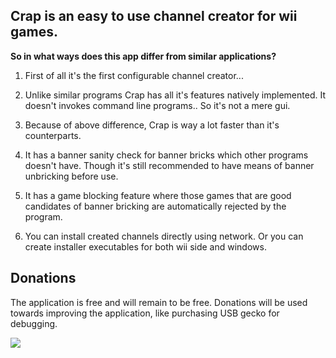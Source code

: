 ## Crap is an easy to use channel creator for wii games. ##

**So in what ways does this app differ from similar applications?**

1. First of all it's the first configurable channel creator...

2. Unlike similar programs Crap has all it's features natively implemented. It doesn't invokes command line programs.. So it's not a mere gui.

3. Because of above difference, Crap is way a lot faster than it's counterparts.

4. It has a banner sanity check for banner bricks which other programs doesn't have. Though it's still recommended to have means of banner unbricking before use.

5. It has a game blocking feature where those games that are good candidates of banner bricking are automatically rejected by the program.

6. You can install created channels directly using network. Or you can create installer executables for both wii side and windows.

## Donations ##
The application is free and will remain to be free. Donations will be used towards improving the application, like purchasing USB gecko for debugging.

[![](https://www.paypal.com/en_US/i/btn/btn_donate_LG.gif)](https://www.paypal.com/cgi-bin/webscr?cmd=_donations&business=nejat%40tepetaklak%2ecom&lc=US&item_name=WiiCrazy&item_number=0001&currency_code=USD&bn=PP%2dDonationsBF%3abtn_donateCC_LG%2egif%3aNonHosted)